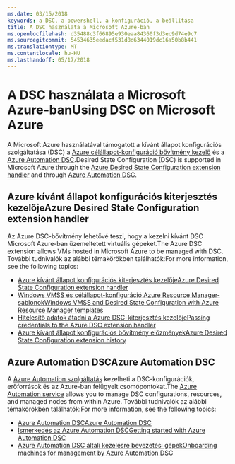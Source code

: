 ```yaml
---
ms.date: 03/15/2018
keywords: a DSC, a powershell, a konfiguráció, a beállítása
title: A DSC használata a Microsoft Azure-ban
ms.openlocfilehash: d35488c3f66895e930eaa84360f3d3ec9d74e9c7
ms.sourcegitcommit: 54534635eedacf531d8d6344019dc16a50b8b441
ms.translationtype: MT
ms.contentlocale: hu-HU
ms.lasthandoff: 05/17/2018
---
```

# <a name="using-dsc-on-microsoft-azure"></a><span data-ttu-id="24e4a-103">A DSC használata a Microsoft Azure-ban</span><span class="sxs-lookup"><span data-stu-id="24e4a-103">Using DSC on Microsoft Azure</span></span>

<span data-ttu-id="24e4a-104">A Microsoft Azure használatával támogatott a kívánt állapot konfigurációs szolgáltatása (DSC) a [Azure célállapot-konfiguráció bővítmény kezelő](/azure/virtual-machines/virtual-machines-windows-extensions-dsc-overview) és a [Azure Automation DSC](/azure/automation/automation-dsc-overview).</span><span class="sxs-lookup"><span data-stu-id="24e4a-104">Desired State Configuration (DSC) is supported in Microsoft Azure through the [Azure Desired State Configuration extension handler](/azure/virtual-machines/virtual-machines-windows-extensions-dsc-overview) and through [Azure Automation DSC](/azure/automation/automation-dsc-overview).</span></span>

## <a name="azure-desired-state-configuration-extension-handler"></a><span data-ttu-id="24e4a-105">Azure kívánt állapot konfigurációs kiterjesztés kezelője</span><span class="sxs-lookup"><span data-stu-id="24e4a-105">Azure Desired State Configuration extension handler</span></span>

<span data-ttu-id="24e4a-106">Az Azure DSC-bővítmény lehetővé teszi, hogy a kezelni kívánt DSC Microsoft Azure-ban üzemeltetett virtuális gépeket.</span><span class="sxs-lookup"><span data-stu-id="24e4a-106">The Azure DSC extension allows VMs hosted in Microsoft Azure to be managed with DSC.</span></span>
<span data-ttu-id="24e4a-107">További tudnivalók az alábbi témakörökben találhatók:</span><span class="sxs-lookup"><span data-stu-id="24e4a-107">For more information, see the following topics:</span></span>

- [<span data-ttu-id="24e4a-108">Azure kívánt állapot konfigurációs kiterjesztés kezelője</span><span class="sxs-lookup"><span data-stu-id="24e4a-108">Azure Desired State Configuration extension handler</span></span>](/azure/virtual-machines/virtual-machines-windows-extensions-dsc-overview)
- [<span data-ttu-id="24e4a-109">Windows VMSS és célállapot-konfiguráció Azure Resource Manager-sablonok</span><span class="sxs-lookup"><span data-stu-id="24e4a-109">Windows VMSS and Desired State Configuration with Azure Resource Manager templates</span></span>](/azure/virtual-machines/virtual-machines-windows-extensions-dsc-template)
- [<span data-ttu-id="24e4a-110">Hitelesítő adatok átadni a Azure DSC-kiterjesztés kezelője</span><span class="sxs-lookup"><span data-stu-id="24e4a-110">Passing credentials to the Azure DSC extension handler</span></span>](/azure/virtual-machines/virtual-machines-windows-extensions-dsc-credentials)
- [<span data-ttu-id="24e4a-111">Azure kívánt állapot konfigurációs bővítmény előzmények</span><span class="sxs-lookup"><span data-stu-id="24e4a-111">Azure Desired State Configuration extension history</span></span>](azureDscexthistory.md)

## <a name="azure-automation-dsc"></a><span data-ttu-id="24e4a-112">Azure Automation DSC</span><span class="sxs-lookup"><span data-stu-id="24e4a-112">Azure Automation DSC</span></span>

<span data-ttu-id="24e4a-113">A [Azure Automation szolgáltatás](https://azure.microsoft.com/services/automation/) kezelheti a DSC-konfigurációk, erőforrások és az Azure-ban felügyelt csomópontokat.</span><span class="sxs-lookup"><span data-stu-id="24e4a-113">The [Azure Automation service](https://azure.microsoft.com/services/automation/) allows you to manage DSC configurations, resources, and managed nodes from within Azure.</span></span> <span data-ttu-id="24e4a-114">További tudnivalók az alábbi témakörökben találhatók:</span><span class="sxs-lookup"><span data-stu-id="24e4a-114">For more information, see the following topics:</span></span>

- [<span data-ttu-id="24e4a-115">Azure Automation DSC</span><span class="sxs-lookup"><span data-stu-id="24e4a-115">Azure Automation DSC</span></span>](/azure/automation/automation-dsc-overview)
- [<span data-ttu-id="24e4a-116">Ismerkedés az Azure Automation DSC</span><span class="sxs-lookup"><span data-stu-id="24e4a-116">Getting started with Azure Automation DSC</span></span>](/azure/automation/automation-dsc-getting-started)
- [<span data-ttu-id="24e4a-117">Azure Automation DSC általi kezelésre bevezetési gépek</span><span class="sxs-lookup"><span data-stu-id="24e4a-117">Onboarding machines for management by Azure Automation DSC</span></span>](/azure/automation/automation-dsc-onboarding)